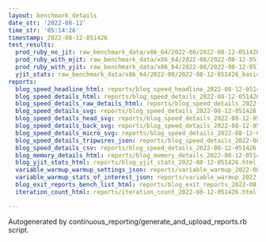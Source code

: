 ```yaml
---
layout: benchmark_details
date_str: '2022-08-12'
time_str: '05:14:26'
timestamp: 2022-08-12-051426
test_results:
  prod_ruby_no_jit: raw_benchmark_data/x86_64/2022-08/2022-08-12-051426_basic_benchmark_prod_ruby_no_jit.json
  prod_ruby_with_mjit: raw_benchmark_data/x86_64/2022-08/2022-08-12-051426_basic_benchmark_prod_ruby_with_mjit.json
  prod_ruby_with_yjit: raw_benchmark_data/x86_64/2022-08/2022-08-12-051426_basic_benchmark_prod_ruby_with_yjit.json
  yjit_stats: raw_benchmark_data/x86_64/2022-08/2022-08-12-051426_basic_benchmark_yjit_stats.json
reports:
  blog_speed_headline_html: reports/blog_speed_headline_2022-08-12-051426.html
  blog_speed_details_html: reports/blog_speed_details_2022-08-12-051426.html
  blog_speed_details_raw_details_html: reports/blog_speed_details_2022-08-12-051426.raw_details.html
  blog_speed_details_svg: reports/blog_speed_details_2022-08-12-051426.svg
  blog_speed_details_head_svg: reports/blog_speed_details_2022-08-12-051426.head.svg
  blog_speed_details_back_svg: reports/blog_speed_details_2022-08-12-051426.back.svg
  blog_speed_details_micro_svg: reports/blog_speed_details_2022-08-12-051426.micro.svg
  blog_speed_details_tripwires_json: reports/blog_speed_details_2022-08-12-051426.tripwires.json
  blog_speed_details_csv: reports/blog_speed_details_2022-08-12-051426.csv
  blog_memory_details_html: reports/blog_memory_details_2022-08-12-051426.html
  blog_yjit_stats_html: reports/blog_yjit_stats_2022-08-12-051426.html
  variable_warmup_warmup_settings_json: reports/variable_warmup_2022-08-12-051426.warmup_settings.json
  variable_warmup_stats_of_interest_json: reports/variable_warmup_2022-08-12-051426.stats_of_interest.json
  blog_exit_reports_bench_list_html: reports/blog_exit_reports_2022-08-12-051426.bench_list.html
  iteration_count_html: reports/iteration_count_2022-08-12-051426.html

---
```

Autogenerated by continuous_reporting/generate_and_upload_reports.rb script.
